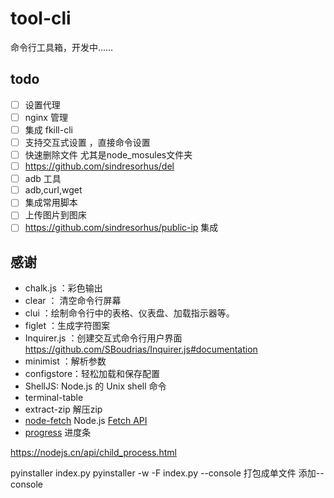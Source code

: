 # tool-cli

命令行工具箱，开发中……

## todo

- [ ] 设置代理
- [ ] nginx 管理
- [ ] 集成 fkill-cli
- [ ] 支持交互式设置 ，直接命令设置
- [ ] 快速删除文件 尤其是node_mosules文件夹
- [ ] https://github.com/sindresorhus/del
- [ ] adb 工具
- [ ] adb,curl,wget
- [ ] 集成常用脚本
- [ ] 上传图片到图床
- [ ] https://github.com/sindresorhus/public-ip 集成

## 感谢

- chalk.js ：彩色输出
- clear ： 清空命令行屏幕
- clui ：绘制命令行中的表格、仪表盘、加载指示器等。
- figlet ：生成字符图案
- Inquirer.js ：创建交互式命令行用户界面 https://github.com/SBoudrias/Inquirer.js#documentation
- minimist ：解析参数
- configstore：轻松加载和保存配置
- ShellJS: Node.js 的 Unix shell 命令
- terminal-table
- extract-zip 解压zip
- [node-fetch](github.com/node-fetch/node-fetch)  Node.js [Fetch API](https://developer.mozilla.org/en-US/docs/Web/API/Fetch_API)
- [progress](https://github.com/visionmedia/node-progress) 进度条


https://nodejs.cn/api/child_process.html

pyinstaller index.py
pyinstaller -w -F index.py --console 打包成单文件 添加--console
